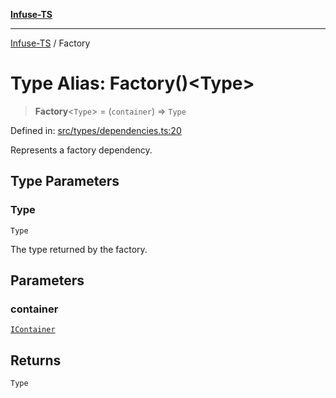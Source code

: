 [**Infuse-TS**](../README.md)

***

[Infuse-TS](../README.md) / Factory

# Type Alias: Factory()\<Type\>

> **Factory**\<`Type`\> = (`container`) => `Type`

Defined in: [src/types/dependencies.ts:20](https://github.com/D-Kay6/Infuse-TS/blob/1387e3f339bea91025c5da407e0b7dff28feffb5/src/types/dependencies.ts#L20)

Represents a factory dependency.

## Type Parameters

### Type

`Type`

The type returned by the factory.

## Parameters

### container

[`IContainer`](../interfaces/IContainer.md)

## Returns

`Type`
